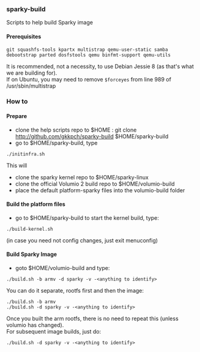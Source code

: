 ### sparky-build
Scripts to help build  Sparky image

#### Prerequisites

```
git squashfs-tools kpartx multistrap qemu-user-static samba debootstrap parted dosfstools qemu binfmt-support qemu-utils
```

It is recommended, not a necessity, to use Debian Jessie 8 (as that's what we are building for).  
If on Ubuntu, you may need to remove `$forceyes` from line 989 of /usr/sbin/multistrap  

### How to
#### Prepare
- clone the help scripts repo to $HOME  : git clone http://github.com/gkkpch/sparky-build  $HOME/sparky-build
- go to $HOME/sparky-build, type
```
./initinfra.sh  
```
This will  
- clone the sparky kernel repo to $HOME/sparky-linux  
- clone the official Volumio 2 build repo to $HOME/volumio-build  
- place the default platform-sparky files into the volumio-build folder

#### Build the platform files
- go to $HOME/sparky-build to start the kernel build, type:    

```
./build-kernel.sh  
```
(in case you need not config changes, just exit menuconfig)

#### Build Sparky Image
- goto $HOME/volumio-build and type:   

```
./build.sh -b armv -d sparky -v -<anything to identify>
```

You can do it separate, rootfs first and then the image:    

```
./build.sh -b armv  
./build.sh -d sparky -v -<anything to identify>   
```

Once you built the arm rootfs, there is no need to repeat this (unless volumio has changed).  
For subsequent image builds, just do:  

```
./build.sh -d sparky -v -<anything to identify>
```
